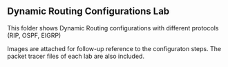 ## Dynamic Routing Configurations Lab

This folder shows Dynamic Routing configurations with different protocols (RIP, OSPF, EIGRP)

Images are attached for follow-up reference to the configuraton steps. The packet tracer files of each lab are also included.
